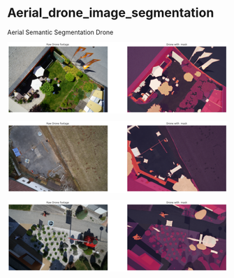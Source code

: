 # Aerial_drone_image_segmentation


Aerial Semantic Segmentation Drone 

![kd](https://github.com/shadab4150/Aerial_drone_image_segmentation/blob/master/image_drone/drone1.png)

![kd](https://github.com/shadab4150/Aerial_drone_image_segmentation/blob/master/image_drone/drone2.png)

![kd](https://github.com/shadab4150/Aerial_drone_image_segmentation/blob/master/image_drone/drone4.png)

